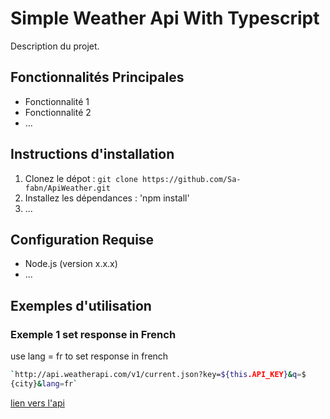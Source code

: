 # Simple Weather Api With Typescript
Description du projet.
 
## Fonctionnalités Principales
- Fonctionnalité 1
- Fonctionnalité 2
- ...
 
## Instructions d'installation
1. Clonez le dépot : `git clone https://github.com/Sa-fabn/ApiWeather.git `
2. Installez les dépendances : 'npm install'
3. ...
 
## Configuration Requise
- Node.js (version x.x.x)
- ...
 
## Exemples d'utilisation
 
### Exemple 1 set response in French
 
use lang = fr to set response in french
 
```bash
`http://api.weatherapi.com/v1/current.json?key=${this.API_KEY}&q=$
{city}&lang=fr`
```
 
[lien vers l'api](https://www.weatherapi.com/)
 
